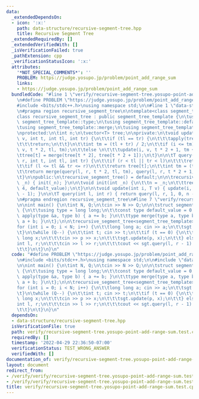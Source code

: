 ```yaml
---
data:
  _extendedDependsOn:
  - icon: ':x:'
    path: data-structure/recursive-segment-tree.hpp
    title: Recursive Segment Tree
  _extendedRequiredBy: []
  _extendedVerifiedWith: []
  _isVerificationFailed: true
  _pathExtension: cpp
  _verificationStatusIcon: ':x:'
  attributes:
    '*NOT_SPECIAL_COMMENTS*': ''
    PROBLEM: https://judge.yosupo.jp/problem/point_add_range_sum
    links:
    - https://judge.yosupo.jp/problem/point_add_range_sum
  bundledCode: "#line 1 \"verify/recursive-segment-tree.yosupo-point-add-range-sum.test.cpp\"\
    \n#define PROBLEM \"https://judge.yosupo.jp/problem/point_add_range_sum\"\n\n\
    #include <bits/stdc++.h>\nusing namespace std;\n\n#line 1 \"data-structure/recursive-segment-tree.hpp\"\
    \n#pragma region recursive_segment_tree\n\ntemplate<class segment_tree_template>\n\
    class recursive_segment_tree : public segment_tree_template {\n\tusing T = typename\
    \ segment_tree_template::type;\n\tusing segment_tree_template::default_value;\n\
    \tusing segment_tree_template::merge;\n\tusing segment_tree_template::apply;\n\
    \nprotected:\n\tint n;\n\tvector<T> tree;\n\nprivate:\n\tvoid update(int i, T\
    \ v, int t, int tl, int tr) {\n\t\tif (tl == tr) {\n\t\t\tapply(tree[t], v);\n\
    \t\t\treturn;\n\t\t}\n\t\tint tm = (tl + tr) / 2;\n\t\tif (i <= tm)\n\t\t\tupdate(i,\
    \ v, t * 2, tl, tm);\n\t\telse \n\t\t\tupdate(i, v, t * 2 + 1, tm + 1, tr);\n\t\
    \ttree[t] = merge(tree[t * 2], tree[t * 2 + 1]);\n\t}\n\n\tT query(int l, int\
    \ r, int t, int tl, int tr) {\n\t\tif (r < tl || tr < l)\n\t\t\treturn default_value;\n\
    \t\tif (l <= tl && tr <= r)\n\t\t\treturn tree[t];\n\t\tint tm = (tl + tr) / 2;\n\
    \t\treturn merge(query(l, r, t * 2, tl, tm), query(l, r, t * 2 + 1, tm + 1, tr));\n\
    \t}\n\npublic:\n\trecursive_segment_tree() = default;\n\n\trecursive_segment_tree(int\
    \ _n) { init(_n); }\n\n\tvoid init(int _n) {\n\t\tn = _n;\n\t\ttree.assign(n *\
    \ 4, default_value);\n\t}\n\n\tvoid update(int i, T v) { update(i, v, 1, 0, n\
    \ - 1); }\n\n\tT query(int l, int r) { return query(l, r, 1, 0, n - 1); }\n};\n\
    \n#pragma endregion recursive_segment_tree\n#line 7 \"verify/recursive-segment-tree.yosupo-point-add-range-sum.test.cpp\"\
    \n\nint main() {\n\tint N, Q;\n\tcin >> N >> Q;\n\n\tstruct segment_tree_template\
    \ {\n\t\tusing type = long long;\n\t\tconst type default_value = 0;\n\t\tvoid\
    \ apply(type &a, type b) { a += b; }\n\t\ttype merge(type a, type b) { return\
    \ a + b; }\n\t};\n\n\trecursive_segment_tree<segment_tree_template> sgt(N);\n\t\
    for (int i = 0; i < N; i++) {\n\t\tlong long a; cin >> a;\n\t\tsgt.update(i, a);\n\
    \t}\n\twhile (Q--) {\n\t\tint t; cin >> t;\n\t\tif (t == 0) {\n\t\t\tint p; long\
    \ long x;\n\t\t\tcin >> p >> x;\n\t\t\tsgt.update(p, x);\n\t\t} else {\n\t\t\t\
    int l, r;\n\t\t\tcin >> l >> r;\n\t\t\tcout << sgt.query(l, r - 1) << '\\n';\n\
    \t\t}\n\t}\n}\n"
  code: "#define PROBLEM \"https://judge.yosupo.jp/problem/point_add_range_sum\"\n\
    \n#include <bits/stdc++.h>\nusing namespace std;\n\n#include \"data-structure/recursive-segment-tree.hpp\"\
    \n\nint main() {\n\tint N, Q;\n\tcin >> N >> Q;\n\n\tstruct segment_tree_template\
    \ {\n\t\tusing type = long long;\n\t\tconst type default_value = 0;\n\t\tvoid\
    \ apply(type &a, type b) { a += b; }\n\t\ttype merge(type a, type b) { return\
    \ a + b; }\n\t};\n\n\trecursive_segment_tree<segment_tree_template> sgt(N);\n\t\
    for (int i = 0; i < N; i++) {\n\t\tlong long a; cin >> a;\n\t\tsgt.update(i, a);\n\
    \t}\n\twhile (Q--) {\n\t\tint t; cin >> t;\n\t\tif (t == 0) {\n\t\t\tint p; long\
    \ long x;\n\t\t\tcin >> p >> x;\n\t\t\tsgt.update(p, x);\n\t\t} else {\n\t\t\t\
    int l, r;\n\t\t\tcin >> l >> r;\n\t\t\tcout << sgt.query(l, r - 1) << '\\n';\n\
    \t\t}\n\t}\n}\n"
  dependsOn:
  - data-structure/recursive-segment-tree.hpp
  isVerificationFile: true
  path: verify/recursive-segment-tree.yosupo-point-add-range-sum.test.cpp
  requiredBy: []
  timestamp: '2022-04-29 22:36:50-07:00'
  verificationStatus: TEST_WRONG_ANSWER
  verifiedWith: []
documentation_of: verify/recursive-segment-tree.yosupo-point-add-range-sum.test.cpp
layout: document
redirect_from:
- /verify/verify/recursive-segment-tree.yosupo-point-add-range-sum.test.cpp
- /verify/verify/recursive-segment-tree.yosupo-point-add-range-sum.test.cpp.html
title: verify/recursive-segment-tree.yosupo-point-add-range-sum.test.cpp
---
```

